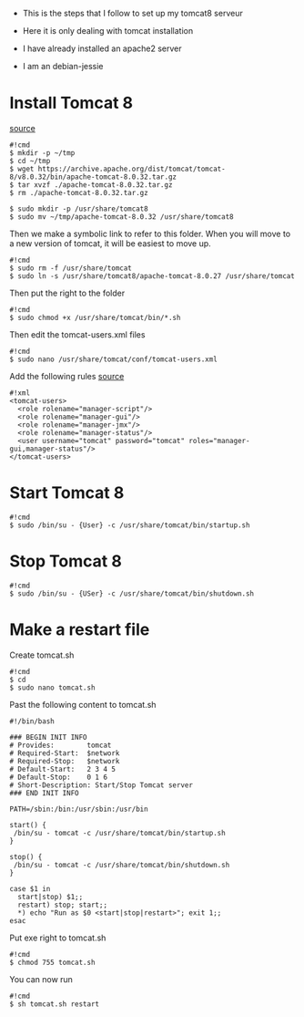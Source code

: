 * This is the steps that I follow to set up my tomcat8 serveur

* Here it is only dealing with tomcat installation

* I have already installed an apache2 server

* I am an debian-jessie

Install Tomcat 8
=====================
[source](https://wolfpaulus.com/journal/software/tomcat-jessie/)

```
#!cmd
$ mkdir -p ~/tmp
$ cd ~/tmp
$ wget https://archive.apache.org/dist/tomcat/tomcat-8/v8.0.32/bin/apache-tomcat-8.0.32.tar.gz
$ tar xvzf ./apache-tomcat-8.0.32.tar.gz
$ rm ./apache-tomcat-8.0.32.tar.gz

$ sudo mkdir -p /usr/share/tomcat8
$ sudo mv ~/tmp/apache-tomcat-8.0.32 /usr/share/tomcat8
```
Then we make a symbolic link to refer to this folder. When you will move to a new version of tomcat, it will be easiest to move up.
```
#!cmd
$ sudo rm -f /usr/share/tomcat
$ sudo ln -s /usr/share/tomcat8/apache-tomcat-8.0.27 /usr/share/tomcat
```
Then put the right to the folder
```
#!cmd
$ sudo chmod +x /usr/share/tomcat/bin/*.sh
```
Then edit the tomcat-users.xml files
```
#!cmd
$ sudo nano /usr/share/tomcat/conf/tomcat-users.xml
```
Add the following rules
[source](http://stackoverflow.com/questions/19325636/403-access-denied-on-tomcat-7-0-42)
```
#!xml
<tomcat-users>
  <role rolename="manager-script"/>
  <role rolename="manager-gui"/>
  <role rolename="manager-jmx"/>
  <role rolename="manager-status"/>
  <user username="tomcat" password="tomcat" roles="manager-gui,manager-status"/>
</tomcat-users>
```
Start Tomcat 8
=====================
```
#!cmd
$ sudo /bin/su - {User} -c /usr/share/tomcat/bin/startup.sh
```
Stop Tomcat 8
=====================
```
#!cmd
$ sudo /bin/su - {USer} -c /usr/share/tomcat/bin/shutdown.sh
```
Make a restart file
=====================
Create tomcat.sh
```
#!cmd
$ cd
$ sudo nano tomcat.sh
```
Past the following content to tomcat.sh
```
#!/bin/bash

### BEGIN INIT INFO
# Provides:        tomcat
# Required-Start:  $network
# Required-Stop:   $network
# Default-Start:   2 3 4 5
# Default-Stop:    0 1 6
# Short-Description: Start/Stop Tomcat server
### END INIT INFO

PATH=/sbin:/bin:/usr/sbin:/usr/bin

start() {
 /bin/su - tomcat -c /usr/share/tomcat/bin/startup.sh
}

stop() {
 /bin/su - tomcat -c /usr/share/tomcat/bin/shutdown.sh 
}

case $1 in
  start|stop) $1;;
  restart) stop; start;;
  *) echo "Run as $0 <start|stop|restart>"; exit 1;;
esac
```
Put exe right to tomcat.sh
```
#!cmd
$ chmod 755 tomcat.sh
```
You can now run
```
#!cmd
$ sh tomcat.sh restart
```
